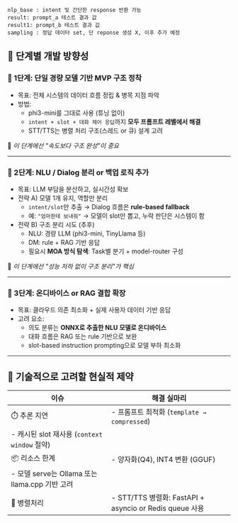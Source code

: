 ```
nlp_base : intent 및 간단한 response 반환 가능
result: prompt_a 테스트 결과 값
result1: prompt_b 테스트 결과 값
sampling : 정답 데이터 set, 단 reponse 생성 X, 이후 추가 예정
```

## 🔧 **단계별 개발 방향성**

### 🔹 1단계: **단일 경량 모델 기반 MVP 구조 정착**

- 목표: 전체 시스템의 데이터 흐름 정립 & 병목 지점 파악
- 방법:
    - phi3-mini를 그대로 사용 (튜닝 없이)
    - `intent + slot + 대화 제어 응답`까지 **모두 프롬프트 레벨에서 해결**
    - STT/TTS는 병렬 처리 구조(스레드 or 큐) 설계 고려

📌 *이 단계에선 "속도보다 구조 완성"이 중요*

---

### 🔹 2단계: **NLU / Dialog 분리 or 백업 로직 추가**

- 목표: LLM 부담을 분산하고, 실시간성 확보
- 전략 A) 모델 1개 유지, 역할만 분리
    - `intent/slot`만 추출 → Dialog 흐름은 **rule-based fallback**
    - 예: `"엄마한테 보내줘"` → 모델이 slot만 뽑고, 누락 판단은 시스템이 함
- 전략 B) 구조 분리 시도 (추후)
    - NLU: 경량 LLM (phi3-mini, TinyLlama 등)
    - DM: rule + RAG 기반 응답
    - 필요시 **MOA 방식 탐색**: Task별 분기 + model-router 구성

📌 *이 단계에선 "성능 저하 없이 구조 분리"가 핵심*

---

### 🔹 3단계: **온디바이스 or RAG 결합 확장**

- 목표: 클라우드 의존 최소화 + 실제 사용자 데이터 기반 응답
- 고려 요소:
    - 의도 분류는 **ONNX로 추출한 NLU 모델로 온디바이스**
    - 대화 흐름은 RAG 또는 rule 기반으로 보완
    - slot-based instruction prompting으로 모델 부하 최소화

---

## 🚧 기술적으로 고려할 현실적 제약

| 이슈 | 해결 실마리 |
| --- | --- |
| ⏱️ 추론 지연 | - 프롬프트 최적화 (`template → compressed`)
- 캐시된 slot 재사용 (`context window` 절약) |
| 📦 리소스 한계 | - 양자화(Q4), INT4 변환 (GGUF)
- 모델 serve는 Ollama 또는 llama.cpp 기반 고려 |
| 🔁 병렬처리 | - STT/TTS 병렬화: FastAPI + asyncio or Redis queue 사용 |
